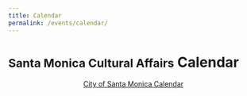 ```yaml
---
title: Calendar
permalink: /events/calendar/
---
```


<small>Santa Monica Cultural Affairs</small> Calendar
=====================================================

<ol
  class="events"
  data-events-types="{{ site.data.event_types | join: "," }}"
  data-events-locations="{{ site.data.event_locations | join: "," }}">
</ol>
<script src="/assets/js/events.js"></script>

<p data-events-fallback style="text-align: center;"><a href="https://www.santamonica.gov/events">City of Santa Monica Calendar</a></p>
